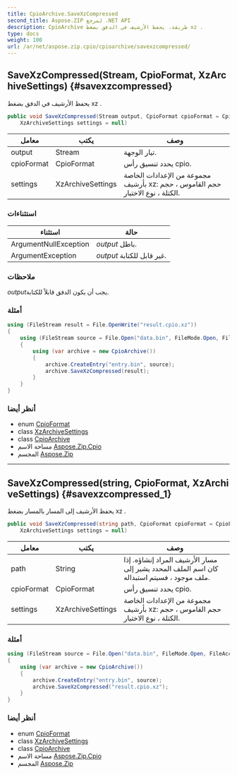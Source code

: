 ```yaml
---
title: CpioArchive.SaveXzCompressed
second_title: Aspose.ZIP لمرجع .NET API
description: CpioArchive طريقة. يحفظ الأرشيف في الدفق بضغط xz .
type: docs
weight: 100
url: /ar/net/aspose.zip.cpio/cpioarchive/savexzcompressed/
---
```

## SaveXzCompressed(Stream, CpioFormat, XzArchiveSettings) {#savexzcompressed}

يحفظ الأرشيف في الدفق بضغط xz .

```csharp
public void SaveXzCompressed(Stream output, CpioFormat cpioFormat = CpioFormat.OldAscii, 
    XzArchiveSettings settings = null)
```

| معامل | يكتب | وصف |
| --- | --- | --- |
| output | Stream | تيار الوجهة. |
| cpioFormat | CpioFormat | يحدد تنسيق رأس cpio. |
| settings | XzArchiveSettings | مجموعة من الإعدادات الخاصة بأرشيف xz: حجم القاموس ، حجم الكتلة ، نوع الاختيار. |

### استثناءات

| استثناء | حالة |
| --- | --- |
| ArgumentNullException | *output* باطل. |
| ArgumentException | *output* غير قابل للكتابة. |

### ملاحظات

*output*يجب أن يكون الدفق قابلاً للكتابة.

### أمثلة

```csharp
using (FileStream result = File.OpenWrite("result.cpio.xz"))
{
    using (FileStream source = File.Open("data.bin", FileMode.Open, FileAccess.Read))
    {
        using (var archive = new CpioArchive())
        {
            archive.CreateEntry("entry.bin", source);
            archive.SaveXzCompressed(result);
        }
    }
}
```

### أنظر أيضا

* enum [CpioFormat](../../cpioformat/)
* class [XzArchiveSettings](../../../aspose.zip.xz.settings/xzarchivesettings/)
* class [CpioArchive](../)
* مساحة الاسم [Aspose.Zip.Cpio](../../cpioarchive/)
* المجسم [Aspose.Zip](../../../)

---

## SaveXzCompressed(string, CpioFormat, XzArchiveSettings) {#savexzcompressed_1}

يحفظ الأرشيف إلى المسار بالمسار بضغط xz .

```csharp
public void SaveXzCompressed(string path, CpioFormat cpioFormat = CpioFormat.OldAscii, 
    XzArchiveSettings settings = null)
```

| معامل | يكتب | وصف |
| --- | --- | --- |
| path | String | مسار الأرشيف المراد إنشاؤه. إذا كان اسم الملف المحدد يشير إلى ملف موجود ، فسيتم استبداله. |
| cpioFormat | CpioFormat | يحدد تنسيق رأس cpio. |
| settings | XzArchiveSettings | مجموعة من الإعدادات الخاصة بأرشيف xz: حجم القاموس ، حجم الكتلة ، نوع الاختيار. |

### أمثلة

```csharp
using (FileStream source = File.Open("data.bin", FileMode.Open, FileAccess.Read))
{
    using (var archive = new CpioArchive())
    {
        archive.CreateEntry("entry.bin", source);
        archive.SaveXzCompressed("result.cpio.xz");
    }
}
```

### أنظر أيضا

* enum [CpioFormat](../../cpioformat/)
* class [XzArchiveSettings](../../../aspose.zip.xz.settings/xzarchivesettings/)
* class [CpioArchive](../)
* مساحة الاسم [Aspose.Zip.Cpio](../../cpioarchive/)
* المجسم [Aspose.Zip](../../../)


